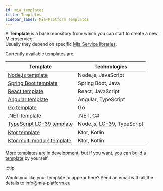 ```yaml
---
id: mia_templates
title: Templates
sidebar_label: Mia-Platform Templates
---
```

A **Template** is a base repository from which you can start to create a new Microservice.  
Usually they depend on specific [Mia Service libraries](../../libraries/mia-service-libraries.md).

Currently available templates are:

| **Template** | **Technologies** |
| ------|------------|
|[Node.js template](https://github.com/mia-platform-marketplace/Node.js-Custom-Plugin-Template/)| Node.js, JavaScript |
|[Spring Boot template](https://github.com/mia-platform-marketplace/SpringBoot-Custom-Plugin-Template)| Spring Boot, Java |
|[React template](https://github.com/mia-platform-marketplace/React-App-Template)| React, JavaScript |
|[Angular template](https://github.com/mia-platform-marketplace/Angular-App-Template)| Angular, TypeScript |
|[Go template](https://github.com/mia-platform-marketplace/Go-Template)| Go |
|[.NET template](https://github.com/mia-platform-marketplace/DotNet-Microservice-Template)| .NET, C# |
|[TypeScript LC-39 template](https://github.com/mia-platform-marketplace/Typescript-LC39-Template)|Node.js, [LC-39](https://github.com/mia-platform/lc39), TypeScript  |
|[Ktor template](https://github.com/mia-platform-marketplace/Ktor-Template)| Ktor, Kotlin |
|[Ktor multi module template](https://github.com/mia-platform-marketplace/Ktor-Multi-Module-Template)| Ktor, Kotlin |.

More templates are in development, but if you want, you can [build a template](template_create) by yourself.

:::tip

Would you like your template to appear here? Send an email with all the details to [info@mia-platform.eu](mailto:info@mia-platform.eu)
